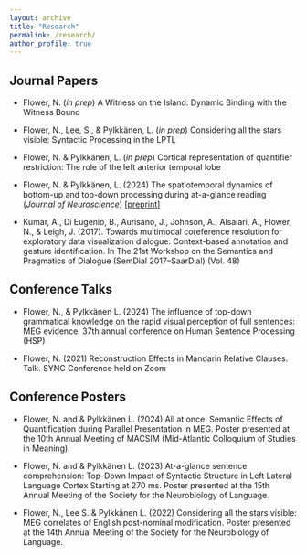 ```yaml
---
layout: archive
title: "Research"
permalink: /research/
author_profile: true
---
```


<!-- {% if site.author.googlescholar %}
  <div class="wordwrap">You can also find my articles on <a href="{{site.author.googlescholar}}">my Google Scholar profile</a>.</div>
{% endif %}

{% include base_path %}

{% for post in site.publications reversed %}
  {% include archive-single.html %}
{% endfor %} -->

## Journal Papers

* Flower, N. (*in prep*) A Witness on the Island: Dynamic Binding with the Witness Bound

* Flower, N., Lee, S., & Pylkkänen, L. (*in prep*) Considering all the stars visible: Syntactic Processing in the LPTL

* Flower, N. & Pylkkänen, L. (*in prep*) Cortical representation of quantifier restriction: The role of the left anterior temporal lobe

* Flower, N. & Pylkkänen, L. (2024) The spatiotemporal dynamics of bottom-up and top-down processing during at-a-glance reading (*Journal of Neuroscience*) [<a href="https://www.biorxiv.org/content/10.1101/2024.02.26.582140v1">preprint</a>]

* Kumar, A., Di Eugenio, B., Aurisano, J., Johnson, A., Alsaiari, A., Flower, N., & Leigh, J. (2017). Towards multimodal coreference resolution for exploratory data visualization dialogue: Context-based annotation and gesture identification. In The 21st Workshop on the Semantics and Pragmatics of Dialogue (SemDial 2017–SaarDial)
(Vol. 48)


## Conference Talks

* Flower, N., & Pylkkänen L. (2024) The influence of top-down grammatical knowledge on the rapid visual perception of full sentences: MEG evidence. 37th annual conference on Human Sentence Processing (HSP)

* Flower, N. (2021) Reconstruction Effects in Mandarin Relative Clauses. Talk. SYNC Conference held on Zoom

## Conference Posters

* Flower, N. and & Pylkkänen L. (2024) All at once: Semantic Effects of Quantification during Parallel Presentation in MEG. Poster presented at the 10th Annual Meeting of MACSIM (Mid-Atlantic Colloquium of Studies in Meaning).

* Flower, N. and & Pylkkänen L. (2023) At-a-glance sentence comprehension: Top-Down Impact of Syntactic Structure in Left Lateral Language Cortex Starting at 270 ms. Poster presented at the 15th Annual Meeting of the Society for the Neurobiology of Language.

* Flower, N., Lee S. & Pylkkänen L. (2022) Considering all the stars visible: MEG correlates of English post-nominal modification. Poster presented at the 14th Annual Meeting of the Society for the Neurobiology of Language.
